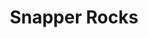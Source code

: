 ---
layout: child_layout/surfcams_live_public
title: Snapper Rocks
permalink: /surfcams/snapper-rocks/
user_type: public
theme: theme-public
---